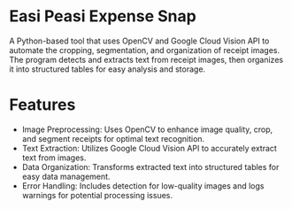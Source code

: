 # Easi Peasi Expense Snap
A Python-based tool that uses OpenCV and Google Cloud Vision API to automate the cropping, segmentation, and organization of receipt images. The program detects and extracts text from receipt images, then organizes it into structured tables for easy analysis and storage.

# Features
* Image Preprocessing: Uses OpenCV to enhance image quality, crop, and segment receipts for optimal text recognition.
* Text Extraction: Utilizes Google Cloud Vision API to accurately extract text from images. 
* Data Organization: Transforms extracted text into structured tables for easy data management. 
* Error Handling: Includes detection for low-quality images and logs warnings for potential processing issues.
